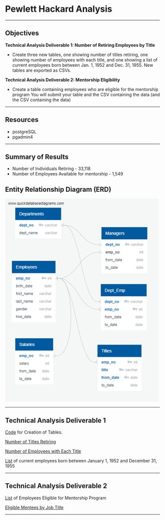 # Pewlett Hackard Analysis
______________________________________________________________________________________________________________________

## Objectives

**Technical Analysis Deliverable 1: Number of Retiring Employees by Title**
* Create three new tables, one showing number of titles retiring, one showing number of employees with each title, and 
  one showing a list of current employees born between Jan. 1, 1952 and Dec. 31, 1955. New tables are exported as CSVs. 
  
**Technical Analysis Deliverable 2: Mentorship Eligibility**
* Create a table containing employees who are eligible for the mentorship program You will submit your table and the 
  CSV containing the data (and the CSV containing the data)

______________________________________________________________________________________________________________________

## Resources
* postgreSQL
* pgadmin4

______________________________________________________________________________________________________________________

## Summary of Results ##
* Number of Individuals Retiring - 33,118 
* Number of Employees Available for mentorship - 1,549

## Entity Relationship Diagram (ERD) ##
![](https://github.com/GR8505/Pewlett-Hackard-Analysis/blob/master/EmployeeDB.png)

______________________________________________________________________________________________________________________

## Technical Analysis Deliverable 1 ##

[Code](https://github.com/GR8505/Pewlett-Hackard-Analysis/blob/master/Queries/Challenge7_Assignment.sql) for Creation of Tables.

[Number of Titles Retiring](https://github.com/GR8505/Pewlett-Hackard-Analysis/blob/master/Assignment_Data/num_titles.csv)

[Number of Employees with Each Title](https://github.com/GR8505/Pewlett-Hackard-Analysis/blob/master/Assignment_Data/emp_group_title.csv)

[List](https://github.com/GR8505/Pewlett-Hackard-Analysis/blob/master/Assignment_Data/emp_titles.csv) of current employees born between January 1, 1952 and December 31, 1955
___________________________________________________________________________________________________________________________

## Technical Analysis Deliverable 2 ##

[List](https://github.com/GR8505/Pewlett-Hackard-Analysis/blob/master/Assignment_Data/mentor.csv) of Employees Eligible for Mentorship Program

[Eligible Mentees by Job Title](https://github.com/GR8505/Pewlett-Hackard-Analysis/blob/master/Assignment_Data/mentor_group.csv)

______________________________________________________________________________________________________________________________

